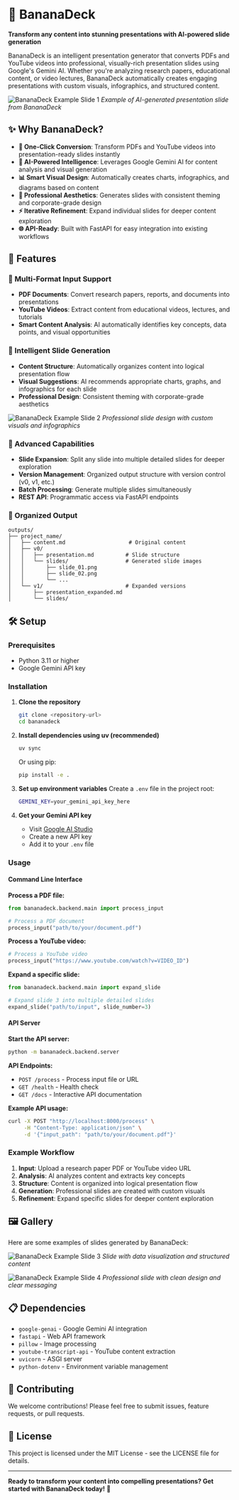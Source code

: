 # 🍌 BananaDeck

**Transform any content into stunning presentations with AI-powered slide generation**

BananaDeck is an intelligent presentation generator that converts PDFs and YouTube videos into professional, visually-rich presentation slides using Google's Gemini AI. Whether you're analyzing research papers, educational content, or video lectures, BananaDeck automatically creates engaging presentations with custom visuals, infographics, and structured content.

![BananaDeck Example Slide 1](imgs/slide_01.png)
*Example of AI-generated presentation slide from BananaDeck*

## ✨ Why BananaDeck?

- **🎯 One-Click Conversion**: Transform PDFs and YouTube videos into presentation-ready slides instantly
- **🤖 AI-Powered Intelligence**: Leverages Google Gemini AI for content analysis and visual generation
- **📊 Smart Visual Design**: Automatically creates charts, infographics, and diagrams based on content
- **🎨 Professional Aesthetics**: Generates slides with consistent theming and corporate-grade design
- **⚡ Iterative Refinement**: Expand individual slides for deeper content exploration
- **🌐 API-Ready**: Built with FastAPI for easy integration into existing workflows

## 🚀 Features

### 📄 Multi-Format Input Support
- **PDF Documents**: Convert research papers, reports, and documents into presentations
- **YouTube Videos**: Extract content from educational videos, lectures, and tutorials
- **Smart Content Analysis**: AI automatically identifies key concepts, data points, and visual opportunities

### 🎨 Intelligent Slide Generation
- **Content Structure**: Automatically organizes content into logical presentation flow
- **Visual Suggestions**: AI recommends appropriate charts, graphs, and infographics for each slide
- **Professional Design**: Consistent theming with corporate-grade aesthetics

![BananaDeck Example Slide 2](imgs/slide_02.png)
*Professional slide design with custom visuals and infographics*

### 🔧 Advanced Capabilities
- **Slide Expansion**: Split any slide into multiple detailed slides for deeper exploration
- **Version Management**: Organized output structure with version control (v0, v1, etc.)
- **Batch Processing**: Generate multiple slides simultaneously
- **REST API**: Programmatic access via FastAPI endpoints

### 📁 Organized Output
```
outputs/
├── project_name/
│   ├── content.md                    # Original content
│   ├── v0/
│   │   ├── presentation.md          # Slide structure
│   │   └── slides/                  # Generated slide images
│   │       ├── slide_01.png
│   │       ├── slide_02.png
│   │       └── ...
│   └── v1/                          # Expanded versions
│       ├── presentation_expanded.md
│       └── slides/
```

## 🛠️ Setup

### Prerequisites
- Python 3.11 or higher
- Google Gemini API key

### Installation

1. **Clone the repository**
   ```bash
   git clone <repository-url>
   cd bananadeck
   ```

2. **Install dependencies using uv (recommended)**
   ```bash
   uv sync
   ```
   
   Or using pip:
   ```bash
   pip install -e .
   ```

3. **Set up environment variables**
   Create a `.env` file in the project root:
   ```bash
   GEMINI_KEY=your_gemini_api_key_here
   ```

4. **Get your Gemini API key**
   - Visit [Google AI Studio](https://makersuite.google.com/app/apikey)
   - Create a new API key
   - Add it to your `.env` file

### Usage

#### Command Line Interface

**Process a PDF file:**
```python
from bananadeck.backend.main import process_input

# Process a PDF document
process_input("path/to/your/document.pdf")
```

**Process a YouTube video:**
```python
# Process a YouTube video
process_input("https://www.youtube.com/watch?v=VIDEO_ID")
```

**Expand a specific slide:**
```python
from bananadeck.backend.main import expand_slide

# Expand slide 3 into multiple detailed slides
expand_slide("path/to/input", slide_number=3)
```

#### API Server

**Start the API server:**
```bash
python -m bananadeck.backend.server
```

**API Endpoints:**
- `POST /process` - Process input file or URL
- `GET /health` - Health check
- `GET /docs` - Interactive API documentation

**Example API usage:**
```bash
curl -X POST "http://localhost:8000/process" \
     -H "Content-Type: application/json" \
     -d '{"input_path": "path/to/your/document.pdf"}'
```

### Example Workflow

1. **Input**: Upload a research paper PDF or YouTube video URL
2. **Analysis**: AI analyzes content and extracts key concepts
3. **Structure**: Content is organized into logical presentation flow
4. **Generation**: Professional slides are created with custom visuals
5. **Refinement**: Expand specific slides for deeper content exploration

## 🖼️ Gallery

Here are some examples of slides generated by BananaDeck:

![BananaDeck Example Slide 3](imgs/slide_03.png)
*Slide with data visualization and structured content*

![BananaDeck Example Slide 4](imgs/slide_04.png)
*Professional slide with clean design and clear messaging*

## 📋 Dependencies

- `google-genai` - Google Gemini AI integration
- `fastapi` - Web API framework
- `pillow` - Image processing
- `youtube-transcript-api` - YouTube content extraction
- `uvicorn` - ASGI server
- `python-dotenv` - Environment variable management

## 🤝 Contributing

We welcome contributions! Please feel free to submit issues, feature requests, or pull requests.

## 📄 License

This project is licensed under the MIT License - see the LICENSE file for details.

---

**Ready to transform your content into compelling presentations? Get started with BananaDeck today!** 🚀